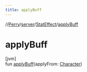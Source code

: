 ```yaml
---
title: applyBuff
---
```

//[Perry](../../../index.html)/[server](../index.html)/[StatEffect](index.html)/[applyBuff](apply-buff.html)



# applyBuff



[jvm]\
fun [applyBuff](apply-buff.html)(applyFrom: [Character](../../client/-character/index.html))




